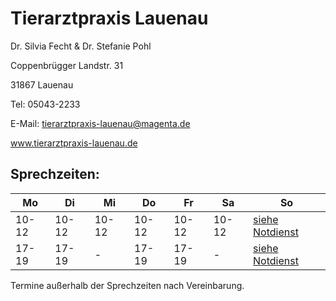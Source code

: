 # Tierarztpraxis Lauenau

Dr. Silvia Fecht & Dr. Stefanie Pohl

Coppenbrügger Landstr. 31  

31867 Lauenau

Tel: 05043-2233
  
E-Mail: tierarztpraxis-lauenau@magenta.de
  
www.tierarztpraxis-lauenau.de 



Sprechzeiten:
---------------

|  Mo   |  Di   |  Mi   |  Do   |  Fr   | Sa    |     So                               |
| ----- | ----- | ----- | ----- | ----- | ----- |------------------------------------- |
| 10-12 | 10-12 | 10-12 | 10-12 | 10-12 | 10-12 | [siehe Notdienst](../notdienst.html) |
| 17-19 | 17-19 |   -   | 17-19 | 17-19 |   -   | [siehe Notdienst](../notdienst.html) |


Termine außerhalb der Sprechzeiten nach Vereinbarung.


